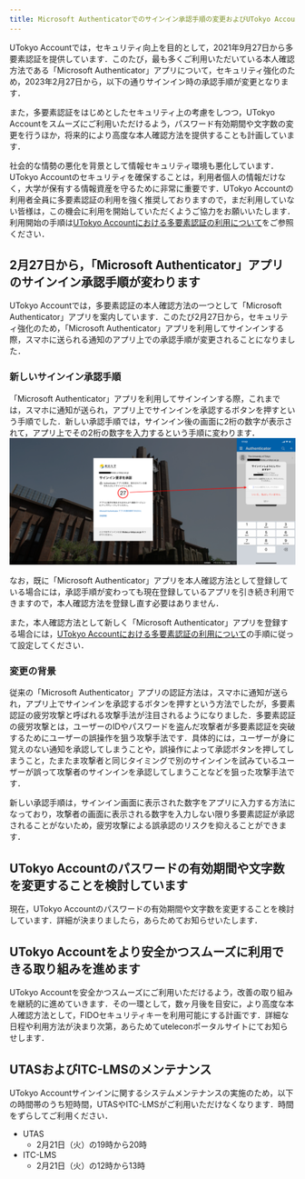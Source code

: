 ```yaml
---
title: Microsoft Authenticatorでのサインイン承認手順の変更およびUTokyo Accountのセキュリティ向上の取り組みに関するお知らせ
---
```


UTokyo Accountでは，セキュリティ向上を目的として，2021年9月27日から多要素認証を提供しています．このたび，最も多くご利用いただいている本人確認方法である「Microsoft Authenticator」アプリについて，セキュリティ強化のため，2023年2月27日から，以下の通りサインイン時の承認手順が変更となります．

また，多要素認証をはじめとしたセキュリティ上の考慮をしつつ，UTokyo Accountをスムーズにご利用いただけるよう，パスワード有効期間や文字数の変更を行うほか，将来的により高度な本人確認方法を提供することも計画しています．

社会的な情勢の悪化を背景として情報セキュリティ環境も悪化しています．UTokyo Accountのセキュリティを確保することは，利用者個人の情報だけなく，大学が保有する情報資産を守るために非常に重要です．UTokyo Accountの利用者全員に多要素認証の利用を強く推奨しておりますので，まだ利用していない皆様は，この機会に利用を開始していただくようご協力をお願いいたします．利用開始の手順は[UTokyo Accountにおける多要素認証の利用について](/utokyo_account/mfa/)をご参照ください．

## 2月27日から，「Microsoft Authenticator」アプリのサインイン承認手順が変わります
UTokyo Accountでは，多要素認証の本人確認方法の一つとして「Microsoft Authenticator」アプリを案内しています．このたび2月27日から，セキュリティ強化のため，「Microsoft Authenticator」アプリを利用してサインインする際，スマホに送られる通知のアプリ上での承認手順が変更されることになりました．

### 新しいサインイン承認手順
「Microsoft Authenticator」アプリを利用してサインインする際，これまでは，スマホに通知が送られ，アプリ上でサインインを承認するボタンを押すという手順でした．新しい承認手順では，サインイン後の画面に2桁の数字が表示されて，アプリ上でその2桁の数字を入力するという手順に変わります．
![](number_matching.png)

なお，既に「Microsoft Authenticator」アプリを本人確認方法として登録している場合には，承認手順が変わっても現在登録しているアプリを引き続き利用できますので，本人確認方法を登録し直す必要はありません．

また，本人確認方法として新しく「Microsoft Authenticator」アプリを登録する場合には，[UTokyo Accountにおける多要素認証の利用について](/utokyo_account/mfa/)の手順に従って設定してください．

### 変更の背景
従来の「Microsoft Authenticator」アプリの認証方法は，スマホに通知が送られ，アプリ上でサインインを承認するボタンを押すという方法でしたが，多要素認証の疲労攻撃と呼ばれる攻撃手法が注目されるようになりました．多要素認証の疲労攻撃とは，ユーザーのIDやパスワードを盗んだ攻撃者が多要素認証を突破するためにユーザーの誤操作を狙う攻撃手法です．具体的には，ユーザーが身に覚えのない通知を承認してしまうことや，誤操作によって承認ボタンを押してしまうこと，たまたま攻撃者と同じタイミングで別のサインインを試みているユーザーが誤って攻撃者のサインインを承認してしまうことなどを狙った攻撃手法です．

新しい承認手順は，サインイン画面に表示された数字をアプリに入力する方法になっており，攻撃者の画面に表示される数字を入力しない限り多要素認証が承認されることがないため，疲労攻撃による誤承認のリスクを抑えることができます．

## UTokyo Accountのパスワードの有効期間や文字数を変更することを検討しています
現在，UTokyo Accountのパスワードの有効期間や文字数を変更することを検討しています．詳細が決まりましたら，あらためてお知らせいたします．

## UTokyo Accountをより安全かつスムーズに利用できる取り組みを進めます
UTokyo Accountを安全かつスムーズにご利用いただけるよう，改善の取り組みを継続的に進めていきます．その一環として，数ヶ月後を目安に，より高度な本人確認方法として，FIDOセキュリティキーを利用可能にする計画です．詳細な日程や利用方法が決まり次第，あらためてuteleconポータルサイトにてお知らせします．

## UTASおよびITC-LMSのメンテナンス
UTokyo Accountサインインに関するシステムメンテナンスの実施のため，以下の時間帯のうち短時間，UTASやITC-LMSがご利用いただけなくなります．時間をずらしてご利用ください．

- UTAS
  - 2月21日（火）の19時から20時
- ITC-LMS
  - 2月21日（火）の12時から13時
